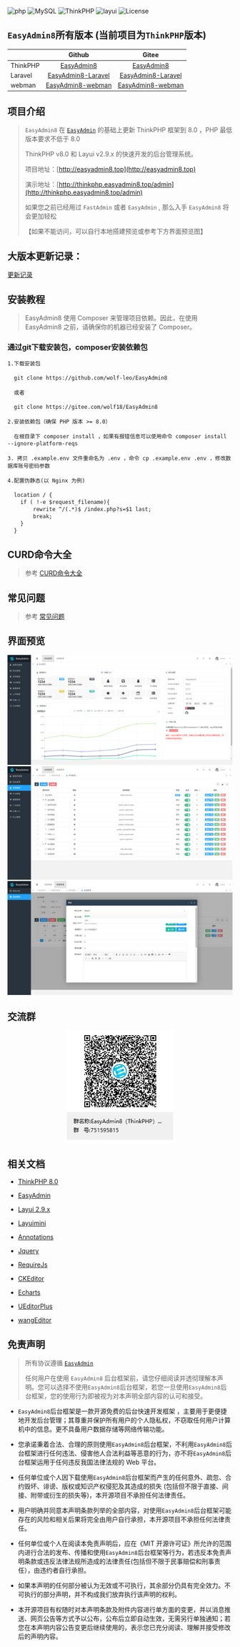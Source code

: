 <p>
<span><img src="https://img.shields.io/badge/php-%3E=8.0.0-brightgreen.svg?maxAge=2592000&amp;" alt="php"></span>
<span><img src="https://img.shields.io/badge/mysql-%3E=5.7-brightgreen.svg?maxAge=2592000&amp;color=blue" alt="MySQL"></span>
<span><img src="https://img.shields.io/badge/thinkphp-%3E=8.0.0-brightgreen.svg?maxAge=2592000" alt="ThinkPHP"></span>
<span><img src="https://img.shields.io/badge/layui-=2.9.0-brightgreen.svg?maxAge=2592000&amp;color=critical" alt="layui"></span>
<span><img src="https://img.shields.io/badge/license-MIT-green?maxAge=2592000&amp;color=yellow" alt="License"></span>
</p>

## `EasyAdmin8`所有版本 (当前项目为`ThinkPHP`版本)

|          |                                Github                                |                               Gitee                               |
|----------|:--------------------------------------------------------------------:|:-----------------------------------------------------------------:|
| ThinkPHP |         [EasyAdmin8](https://github.com/wolf-leo/EasyAdmin8)         |         [EasyAdmin8](https://gitee.com/wolf18/EasyAdmin8)         |
| Laravel  | [EasyAdmin8-Laravel](https://github.com/wolf-leo/EasyAdmin8-Laravel) | [EasyAdmin8-Laravel](https://gitee.com/wolf18/EasyAdmin8-Laravel) |
| webman   |  [EasyAdmin8-webman](https://github.com/wolf-leo/EasyAdmin8-webman)  |  [EasyAdmin8-webman](https://gitee.com/wolf18/EasyAdmin8-webman)  |

## 项目介绍

> `EasyAdmin8` 在 [`EasyAdmin`](https://gitee.com/zhongshaofa/easyadmin) 的基础上更新 ThinkPHP 框架到 8.0 ，PHP 最低版本要求不低于 8.0
>
> ThinkPHP v8.0 和 Layui v2.9.x 的快速开发的后台管理系统。
>
> 项目地址：[http://easyadmin8.top](http://easyadmin8.top)
>
> 演示地址：[http://thinkphp.easyadmin8.top/admin](http://thinkphp.easyadmin8.top/admin)
>
> 如果您之前已经用过 `FastAdmin` 或者 `EasyAdmin` , 那么入手 `EasyAdmin8` 将会更加轻松
>
>【如果不能访问，可以自行本地搭建预览或参考下方界面预览图】

## 大版本更新记录：

[更新记录](log.md)

## 安装教程

> EasyAdmin8 使用 Composer 来管理项目依赖。因此，在使用 EasyAdmin8 之前，请确保你的机器已经安装了 Composer。

### 通过git下载安装包，composer安装依赖包

```
1.下载安装包

  git clone https://github.com/wolf-leo/EasyAdmin8

  或者

  git clone https://gitee.com/wolf18/EasyAdmin8

2.安装依赖包（确保 PHP 版本 >= 8.0）

  在根目录下 composer install ，如果有报错信息可以使用命令 composer install --ignore-platform-reqs
  
3. 拷贝 .example.env 文件重命名为 .env ，命令 cp .example.env .env ，修改数据库账号密码参数

4.配置伪静态(以 Nginx 为例)
  
  location / {
    if ( !-e $request_filename){
        rewrite ^/(.*)$ /index.php?s=$1 last;
        break;
    }
  }

```

## CURD命令大全

> 参考 [CURD命令大全](CURD.md)

## 常见问题

> 参考 [常见问题](https://easyadmin8.top/guide/question.html)

## 界面预览

![EasyAdmin8-01](public/static/common/images/easyadmin8-01.png)
![EasyAdmin8-02](public/static/common/images/easyadmin8-02.png)
![EasyAdmin8-03](public/static/common/images/easyadmin8-03.png)

## 交流群

<center>

![EasyAdmin8-ThinkPHP 交流群](public/static/common/images/EasyAdmin8-ThinkPHP.png)

</center>

## 相关文档

* [ThinkPHP 8.0](https://doc.thinkphp.cn/v8_0)

* [EasyAdmin](http://easyadmin.99php.cn/docs)

* [Layui 2.9.x](https://layui.dev/docs)

* [Layuimini](https://github.com/zhongshaofa/layuimini)

* [Annotations](https://github.com/doctrine/annotations)

* [Jquery](https://github.com/jquery/jquery)

* [RequireJs](https://github.com/requirejs/requirejs)

* [CKEditor](https://github.com/ckeditor/ckeditor4)

* [Echarts](https://github.com/apache/incubator-echarts)

* [UEditorPlus](https://github.com/modstart-lib/ueditor-plus)

* [wangEditor](https://github.com/wangeditor-team/wangEditor)

## 免责声明

> 所有协议遵循 [`EasyAdmin`](https://gitee.com/zhongshaofa/easyadmin)
>
> 任何用户在使用 `EasyAdmin8` 后台框架前，请您仔细阅读并透彻理解本声明。您可以选择不使用`EasyAdmin8`后台框架，若您一旦使用`EasyAdmin8`后台框架，您的使用行为即被视为对本声明全部内容的认可和接受。

* `EasyAdmin8`后台框架是一款开源免费的后台快速开发框架 ，主要用于更便捷地开发后台管理；其尊重并保护所有用户的个人隐私权，不窃取任何用户计算机中的信息。更不具备用户数据存储等网络传输功能。

* 您承诺秉着合法、合理的原则使用`EasyAdmin8`后台框架，不利用`EasyAdmin8`后台框架进行任何违法、侵害他人合法利益等恶意的行为，亦不将`EasyAdmin8`后台框架运用于任何违反我国法律法规的 Web 平台。

* 任何单位或个人因下载使用`EasyAdmin8`后台框架而产生的任何意外、疏忽、合约毁坏、诽谤、版权或知识产权侵犯及其造成的损失 (包括但不限于直接、间接、附带或衍生的损失等)，本开源项目不承担任何法律责任。

* 用户明确并同意本声明条款列举的全部内容，对使用`EasyAdmin8`后台框架可能存在的风险和相关后果将完全由用户自行承担，本开源项目不承担任何法律责任。

* 任何单位或个人在阅读本免责声明后，应在《MIT 开源许可证》所允许的范围内进行合法的发布、传播和使用`EasyAdmin8`后台框架等行为，若违反本免责声明条款或违反法律法规所造成的法律责任(包括但不限于民事赔偿和刑事责任），由违约者自行承担。

* 如果本声明的任何部分被认为无效或不可执行，其余部分仍具有完全效力。不可执行的部分声明，并不构成我们放弃执行该声明的权利。

* 本开源项目有权随时对本声明条款及附件内容进行单方面的变更，并以消息推送、网页公告等方式予以公布，公布后立即自动生效，无需另行单独通知；若您在本声明内容公告变更后继续使用的，表示您已充分阅读、理解并接受修改后的声明内容。